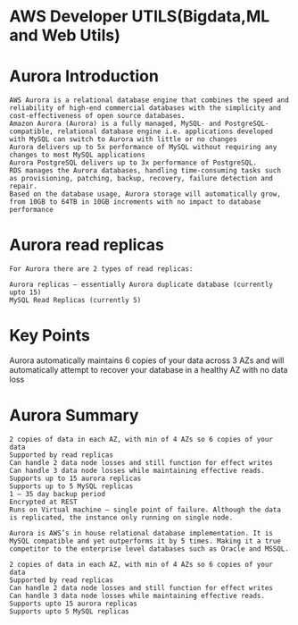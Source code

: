 # AWS Developer UTILS(Bigdata,ML and Web Utils)


# Aurora Introduction 
	AWS Aurora is a relational database engine that combines the speed and reliability of high-end commercial databases with the simplicity and cost-effectiveness of open source databases.
	Amazon Aurora (Aurora) is a fully managed, MySQL- and PostgreSQL-compatible, relational database engine i.e. applications developed with MySQL can switch to Aurora with little or no changes
	Aurora delivers up to 5x performance of MySQL without requiring any changes to most MySQL applications
	Aurora PostgreSQL delivers up to 3x performance of PostgreSQL.
	RDS manages the Aurora databases, handling time-consuming tasks such as provisioning, patching, backup, recovery, failure detection and repair.
	Based on the database usage, Aurora storage will automatically grow, from 10GB to 64TB in 10GB increments with no impact to database performance
# Aurora read replicas
	For Aurora there are 2 types of read replicas:

	Aurora replicas – essentially Aurora duplicate database (currently upto 15)
	MySQL Read Replicas (currently 5)

# Key Points

  Aurora automatically maintains 6 copies of your data across 3 AZs and will automatically attempt to recover your database in a healthy AZ with no data loss
  
# Aurora Summary

	2 copies of data in each AZ, with min of 4 AZs so 6 copies of your data
	Supported by read replicas
	Can handle 2 data node losses and still function for effect writes
	Can handle 3 data node losses while maintaining effective reads.
	Supports up to 15 aurora replicas
	Supports up to 5 MySQL replicas
	1 – 35 day backup period
	Encrypted at REST
	Runs on Virtual machine – single point of failure. Although the data is replicated, the instance only running on single node.
	
	Aurora is AWS’s in house relational database implementation. It is MySQL compatible and yet outperforms it by 5 times. Making it a true competitor to the enterprise level databases such as Oracle and MSSQL.

	2 copies of data in each AZ, with min of 4 AZs so 6 copies of your data
	Supported by read replicas
	Can handle 2 data node losses and still function for effect writes
	Can handle 3 data node losses while maintaining effective reads.
	Supports upto 15 aurora replicas
	Supports upto 5 MySQL replicas	